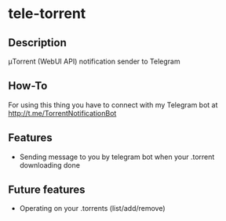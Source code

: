 # tele-torrent

## Description
μTorrent (WebUI API) notification sender to Telegram

## How-To
For using this thing you have to connect with my Telegram bot at http://t.me/TorrentNotificationBot

## Features
+ Sending message to you by telegram bot when your .torrent downloading done

## Future features
+ Operating on your .torrents (list/add/remove)
